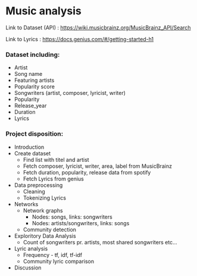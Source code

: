 # Music analysis


Link to Dataset (API) : https://wiki.musicbrainz.org/MusicBrainz_API/Search

Link to Lyrics : https://docs.genius.com/#/getting-started-h1 

### Dataset including:
- Artist
- Song name
- Featuring artists
- Popularity score
- Songwriters (artist, composer, lyricist, writer)
- Popularity
- Release_year
- Duration
- Lyrics


### Project disposition:
- Introduction
- Create dataset
    - Find list with titel and artist
    - Fetch composer, lyricist, writer, area, label from MusicBrainz
    - Fetch duration, popularity, release data from spotify
    - Fetch Lyrics from genius
- Data preprocessing
    - Cleaning
    - Tokenizing Lyrics
- Networks
    -  Network graphs
        - Nodes: songs, links: songwriters
        - Nodes: artists/songwriters, links: songs
    - Community detection
- Exploritory Data Analysis
    - Count of songwriters pr. artists, most shared songwriters etc...
- Lyric analysis
    - Frequency - tf, idf, tf-idf
    - Community lyric comparison
- Discussion
